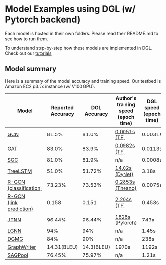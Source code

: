 # Model Examples using DGL (w/ Pytorch backend)

Each model is hosted in their own folders. Please read their README.md to see how to
run them.

To understand step-by-step how these models are implemented in DGL. Check out our
[tutorials](https://docs.dgl.ai/tutorials/models/index.html)

## Model summary

Here is a summary of the model accuracy and training speed. Our testbed is Amazon EC2 p3.2x instance (w/ V100 GPU).

| Model | Reported <br> Accuracy | DGL <br> Accuracy | Author's training speed (epoch time) | DGL speed (epoch time) | Improvement |
| ----- | ----------------- | ------------ | ------------------------------------ | ---------------------- | ----------- |
| [GCN](https://arxiv.org/abs/1609.02907)  | 81.5% | 81.0% | [0.0051s (TF)](https://github.com/tkipf/gcn) | 0.0031s | 1.64x |
| [GAT](https://arxiv.org/abs/1710.10903)  | 83.0% | 83.9% | [0.0982s (TF)](https://github.com/PetarV-/GAT) | 0.0113s | 8.69x |
| [SGC](https://arxiv.org/abs/1902.07153) | 81.0% | 81.9% | n/a | 0.0008s | n/a |
| [TreeLSTM](http://arxiv.org/abs/1503.00075) | 51.0% | 51.72% | [14.02s (DyNet)](https://github.com/clab/dynet/tree/master/examples/treelstm) | 3.18s | 4.3x |
| [R-GCN <br> (classification)](https://arxiv.org/abs/1703.06103) | 73.23% | 73.53% | [0.2853s (Theano)](https://github.com/tkipf/relational-gcn) | 0.0075s | 38.2x |
| [R-GCN <br> (link prediction)](https://arxiv.org/abs/1703.06103) | 0.158 | 0.151 | [2.204s (TF)](https://github.com/MichSchli/RelationPrediction) | 0.453s | 4.86x |
| [JTNN](https://arxiv.org/abs/1802.04364) | 96.44% | 96.44% | [1826s (Pytorch)](https://github.com/wengong-jin/icml18-jtnn) | 743s | 2.5x |
| [LGNN](https://arxiv.org/abs/1705.08415) | 94% | 94% | n/a | 1.45s | n/a |
| [DGMG](https://arxiv.org/pdf/1803.03324.pdf) | 84% | 90% | n/a | 238s | n/a |
| [GraphWriter](https://www.aclweb.org/anthology/N19-1238.pdf) | 14.31(BLEU) | 14.3(BLEU) | 1970s | 1192s | 1.65x |
| [SAGPool](https://arxiv.org/abs/1904.08082) | 76.45% | 75.97% | n/a | 1.21s | n/a |
